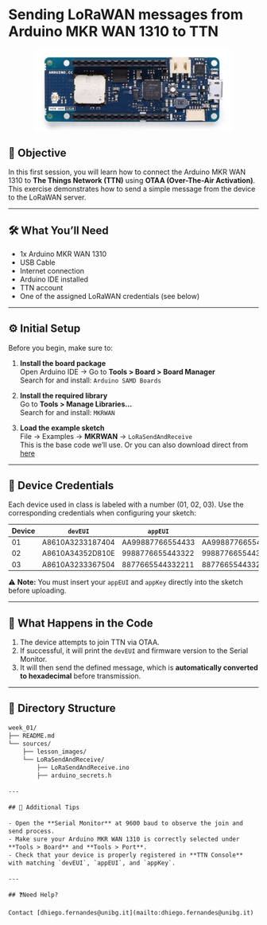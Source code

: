 
# Sending LoRaWAN messages from Arduino MKR WAN 1310 to TTN
<div align="center">
    <img src="./lesson_images/arduino-mrk-wan-1310_1.jpg" alt="Arduino MRK WAN 1310" width="400"/>
</div>

## 🎯 Objective

In this first session, you will learn how to connect the Arduino MKR WAN 1310 to **The Things Network (TTN)** using **OTAA (Over-The-Air Activation)**. This exercise demonstrates how to send a simple message from the device to the LoRaWAN server.

---

## 🛠️ What You’ll Need

- 1x Arduino MKR WAN 1310
- USB Cable
- Internet connection
- Arduino IDE installed
- TTN account
- One of the assigned LoRaWAN credentials (see below)

---

## ⚙️ Initial Setup

Before you begin, make sure to:

1. **Install the board package**  
   Open Arduino IDE → Go to **Tools > Board > Board Manager**  
   Search for and install: `Arduino SAMD Boards`

2. **Install the required library**  
   Go to **Tools > Manage Libraries...**  
   Search for and install: `MKRWAN`

3. **Load the example sketch**  
   File → Examples → **MKRWAN** → `LoRaSendAndReceive`  
   This is the base code we’ll use.
   Or you can also download direct from [here](./LoraSendAndReceive/)

---

## 🔐 Device Credentials

Each device used in class is labeled with a number (01, 02, 03). Use the corresponding credentials when configuring your sketch:

| Device | `devEUI`             | `appEUI`             | `appKey`                              |
|--------|----------------------|----------------------|----------------------------------------|
| 01     | A8610A3233187404     | AA99887766554433     | AA99887766554433AA99887766554433       |
| 02     | A8610A34352D810E     | 9988776655443322     | 99887766554433229988776655443322       |
| 03     | A8610A3233367504     | 8877665544332211     | 88776655443322118877665544332211       |

⚠️ **Note:** You must insert your `appEUI` and `appKey` directly into the sketch before uploading.

---

## 🧪 What Happens in the Code

1. The device attempts to join TTN via OTAA.
2. If successful, it will print the `devEUI` and firmware version to the Serial Monitor.
3. It will then send the defined message, which is **automatically converted to hexadecimal** before transmission.

---

## 📂 Directory Structure

```plaintext
week_01/
├── README.md
└── sources/
    ├── lesson_images/
    └── LoRaSendAndReceive/
        ├── LoRaSendAndReceive.ino
        ├── arduino_secrets.h

---

## 🧭 Additional Tips

- Open the **Serial Monitor** at 9600 baud to observe the join and send process.
- Make sure your Arduino MKR WAN 1310 is correctly selected under **Tools > Board** and **Tools > Port**.
- Check that your device is properly registered in **TTN Console** with matching `devEUI`, `appEUI`, and `appKey`.

---

## ❓Need Help?

Contact [dhiego.fernandes@unibg.it](mailto:dhiego.fernandes@unibg.it)








